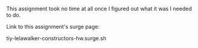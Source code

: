 This assignment took no time at all once I figured out what it was I needed to do.

Link to this assignment's surge page:

tiy-lelawalker-constructors-hw.surge.sh

